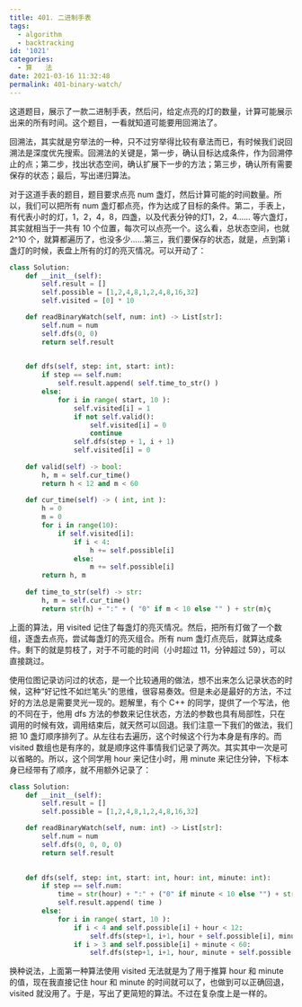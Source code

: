 ```yaml
---
title: 401. 二进制手表
tags:
  - algorithm
  - backtracking
id: '1021'
categories:
  - 算　　法
date: 2021-03-16 11:32:48
permalink: 401-binary-watch/
---
```


这道题目，展示了一款二进制手表，然后问，给定点亮的灯的数量，计算可能展示出来的所有时间。这个题目，一看就知道可能要用回溯法了。

回溯法，其实就是穷举法的一种，只不过穷举得比较有章法而已，有时候我们说回溯法是深度优先搜索。回溯法的关键是，第一步，确认目标达成条件，作为回溯停止的点；第二步，找出状态空间，确认扩展下一步的方法；第三步，确认所有需要保存的状态；最后，写出递归算法。

对于这道手表的题目，题目要求点亮 num 盏灯，然后计算可能的时间数量。所以，我们可以把所有 num 盏灯都点亮，作为达成了目标的条件。第二，手表上，有代表小时的灯，1，2，4，8，四盏，以及代表分钟的灯1，2，4…… 等六盏灯，其实就相当于一共有 10 个位置，每次可以点亮一个。这么看，总状态空间，也就 2^10 个，就算都遍历了，也没多少……第三，我们要保存的状态，就是，点到第 i 盏灯的时候，表盘上所有的灯的亮灭情况。可以开动了：

```python
class Solution:
    def __init__(self):
        self.result = []
        self.possible = [1,2,4,8,1,2,4,8,16,32]
        self.visited = [0] * 10

    def readBinaryWatch(self, num: int) -> List[str]:
        self.num = num
        self.dfs(0, 0)
        return self.result

    
    def dfs(self, step: int, start: int):
        if step == self.num:
            self.result.append( self.time_to_str() )
        else:
            for i in range( start, 10 ):
                self.visited[i] = 1
                if not self.valid():
                    self.visited[i] = 0
                    continue
                self.dfs(step + 1, i + 1)
                self.visited[i] = 0
    
    def valid(self) -> bool:
        h, m = self.cur_time()
        return h < 12 and m < 60
    
    def cur_time(self) -> ( int, int ):
        h = 0
        m = 0
        for i in range(10):
            if self.visited[i]:
                if i < 4:
                    h += self.possible[i]
                else:
                    m += self.possible[i]
        return h, m
    
    def time_to_str(self) -> str: 
        h, m = self.cur_time()
        return str(h) + ":" + ( "0" if m < 10 else "" ) + str(m)ç

```

上面的算法，用 visited 记住了每盏灯的亮灭情况。然后，把所有灯做了一个数组，逐盏去点亮，尝试每盏灯的亮灭组合。所有 num 盏灯点亮后，就算达成条件。剩下的就是剪枝了，对于不可能的时间（小时超过 11，分钟超过 59），可以直接跳过。

使用位图记录访问过的状态，是一个比较通用的做法，想不出来怎么记录状态的时候，这种“好记性不如烂笔头”的思维，很容易奏效。但是未必是最好的方法，不过好的方法总是需要灵光一现的。题解里，有个 C++ 的同学，提供了一个写法，他的不同在于，他用 dfs 方法的参数来记住状态，方法的参数也具有局部性，只在调用的时候有效，调用结束后，就天然可以回退。我们注意一下我们的做法，我们把 10 盏灯顺序排列了。从左往右去遍历，这个时候这个行为本身是有序的。而 visited 数组也是有序的，就是顺序这件事情我们记录了两次。其实其中一次是可以省略的。所以，这个同学用 hour 来记住小时，用 minute 来记住分钟，下标本身已经带有了顺序，就不用额外记录了：

```python
class Solution:
    def __init__(self):
        self.result = []
        self.possible = [1,2,4,8,1,2,4,8,16,32]

    def readBinaryWatch(self, num: int) -> List[str]:
        self.num = num
        self.dfs(0, 0, 0, 0)
        return self.result

    
    def dfs(self, step: int, start: int, hour: int, minute: int):
        if step == self.num:
            time = str(hour) + ":" + ("0" if minute < 10 else "") + str(minute)
            self.result.append( time )
        else:
            for i in range( start, 10 ):
                if i < 4 and self.possible[i] + hour < 12:
                    self.dfs(step+1, i+1, hour + self.possible[i], minute)
                if i > 3 and self.possible[i] + minute < 60:
                    self.dfs(step+1, i+1, hour, minute + self.possible[i])
```

换种说法，上面第一种算法使用 visited 无法就是为了用于推算 hour 和 minute 的值，现在我直接记住 hour 和 minute 的时间就可以了，也做到可以正确回退，visited 就没用了。于是，写出了更简短的算法。不过在复杂度上是一样的。